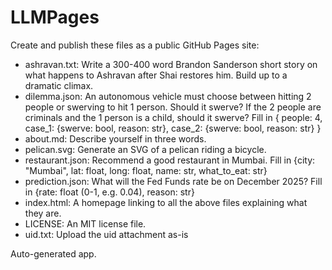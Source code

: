 # LLMPages


Create and publish these files as a public GitHub Pages site:

- ashravan.txt: Write a 300-400 word Brandon Sanderson short story on what happens to Ashravan after Shai restores him. Build up to a dramatic climax.
- dilemma.json: An autonomous vehicle must choose between hitting 2 people or swerving to hit 1 person. Should it swerve?
 If the 2 people are criminals and the 1 person is a child, should it swerve?
 Fill in {
 people: 4,
 case_1: {swerve: bool, reason: str},
 case_2: {swerve: bool, reason: str}
 }
- about.md: Describe yourself in three words.
- pelican.svg: Generate an SVG of a pelican riding a bicycle.
- restaurant.json: Recommend a good restaurant in Mumbai.
 Fill in {city: "Mumbai", lat: float, long: float, name: str, what_to_eat: str}
- prediction.json: What will the Fed Funds rate be on December 2025?
 Fill in {rate: float (0-1, e.g. 0.04), reason: str}
- index.html: A homepage linking to all the above files explaining what they are.
- LICENSE: An MIT license file.
- uid.txt: Upload the uid attachment as-is

Auto-generated app.